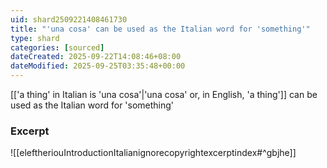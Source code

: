 ```yaml
---
uid: shard2509221408461730
title: "'una cosa' can be used as the Italian word for 'something'"
type: shard
categories: [sourced]
dateCreated: 2025-09-22T14:08:46+08:00
dateModified: 2025-09-25T03:35:48+00:00
---
```

[['a thing' in Italian is 'una cosa'|'una cosa' or, in English, 'a thing']] can be used as the Italian word for 'something'
### Excerpt
![[eleftheriouIntroductionItalianignorecopyrightexcerptindex#^gbjhe]]